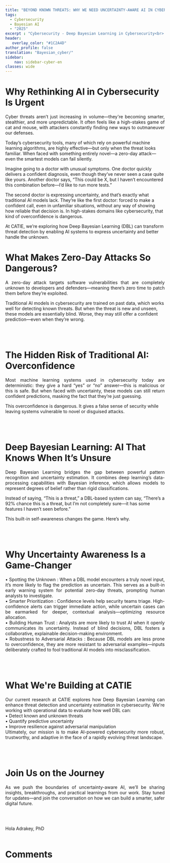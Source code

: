 ```yaml
---
title: "BEYOND KNOWN THREATS: WHY WE NEED UNCERTAINTY-AWARE AI IN CYBERSECURITY"
tags:
  - Cybersecurity
  - Bayesian AI
  - "2025"
excerpt : "Cybersecurity - Deep Bayesian Learning in Cybersecurity<br> - Difficulty: beginner"
header:
   overlay_color: "#1C2A4D"
author_profile: false
translation: "Bayesian_cyber/"
sidebar:
    nav: sidebar-cyber-en
classes: wide
---
```


# Why Rethinking AI in Cybersecurity Is Urgent
<p style="text-align:justify;">
Cyber threats aren’t just increasing in volume—they're becoming smarter, stealthier, and more unpredictable. It often feels like a high-stakes game of cat and mouse, with attackers constantly finding new ways to outmaneuver our defenses.<br>
  
Today’s cybersecurity tools, many of which rely on powerful machine learning algorithms, are highly effective—but only when the threat looks familiar. When faced with something entirely novel—a zero-day attack—even the smartest models can fail silently.<br>

Imagine going to a doctor with unusual symptoms. One doctor quickly delivers a confident diagnosis, even though they’ve never seen a case quite like yours. Another doctor says, “This could be X, but I haven’t encountered this combination before—I’d like to run more tests.”<br>

The second doctor is expressing uncertainty, and that’s exactly what traditional AI models lack. They’re like the first doctor: forced to make a confident call, even in unfamiliar situations, without any way of showing how reliable that decision is. In high-stakes domains like cybersecurity, that kind of overconfidence is dangerous.<br>

At CATIE, we’re exploring how Deep Bayesian Learning (DBL) can transform threat detection by enabling AI systems to express uncertainty and better handle the unknown.
</p>

# What Makes Zero-Day Attacks So Dangerous?
<p style="text-align:justify;">
A zero-day attack targets software vulnerabilities that are completely unknown to developers and defenders—meaning there’s zero time to patch them before they’re exploited.<br>

Traditional AI models in cybersecurity are trained on past data, which works well for detecting known threats. But when the threat is new and unseen, these models are essentially blind. Worse, they may still offer a confident prediction—even when they’re wrong.
</p>
<br><br> 

# The Hidden Risk of Traditional AI: Overconfidence
<p style="text-align:justify;">
Most machine learning systems used in cybersecurity today are deterministic: they give a hard “yes” or “no” answer—this is malicious or this is safe. But when faced with uncertainty, these models can still return confident predictions, masking the fact that they’re just guessing.<br>

This overconfidence is dangerous. It gives a false sense of security while leaving systems vulnerable to novel or disguised attacks.
</p>
<br><br> 

# Deep Bayesian Learning: AI That Knows When It’s Unsure
<p style="text-align:justify;">
Deep Bayesian Learning bridges the gap between powerful pattern recognition and uncertainty estimation. It combines deep learning’s data-processing capabilities with Bayesian inference, which allows models to represent degrees of belief rather than rigid classifications.<br>

Instead of saying, “This is a threat,” a DBL-based system can say, “There’s a 92% chance this is a threat, but I’m not completely sure—it has some features I haven’t seen before.”<br>

This built-in self-awareness changes the game. Here’s why.
</p>
<br><br> 

# Why Uncertainty Awareness Is a Game-Changer
<p style="text-align:justify;">
•	Spotting the Unknown :  When a DBL model encounters a truly novel input, it’s more likely to flag the prediction as uncertain. This serves as a built-in early warning system for potential zero-day threats, prompting human analysts to investigate.<br>
•	Smarter Prioritization : Confidence levels help security teams triage. High-confidence alerts can trigger immediate action, while uncertain cases can be earmarked for deeper, contextual analysis—optimizing resource allocation.<br>
•	Building Human Trust : Analysts are more likely to trust AI when it openly communicates its uncertainty. Instead of blind decisions, DBL fosters a collaborative, explainable decision-making environment.<br>
•	Robustness to Adversarial Attacks : Because DBL models are less prone to overconfidence, they are more resistant to adversarial examples—inputs deliberately crafted to fool traditional AI models into misclassification.
</p>
<br><br> 

# What We're Building at CATIE
<p style="text-align:justify;">
Our current research at CATIE explores how Deep Bayesian Learning can enhance threat detection and uncertainty estimation in cybersecurity. We're working with operational data to evaluate how well DBL can:<br>
•	Detect known and unknown threats<br>
•	Quantify predictive uncertainty<br>
•	Improve resilience against adversarial manipulation<br>
Ultimately, our mission is to make AI-powered cybersecurity more robust, trustworthy, and adaptive in the face of a rapidly evolving threat landscape.
</p>
<br><br> 

# Join Us on the Journey
<p style="text-align:justify;">
As we push the boundaries of uncertainty-aware AI, we’ll be sharing insights, breakthroughs, and practical learnings from our work. Stay tuned for updates—and join the conversation on how we can build a smarter, safer digital future.
</p>
<br><br> 

Hola Adrakey, PhD
<br><br>


# Comments
<script src="https://utteranc.es/client.js"
        repo="catie-aq/blog-vaniila"
        issue-term="pathname"
        label="[Comments]"
        theme="github-dark"
        crossorigin="anonymous"
        async>
</script>
